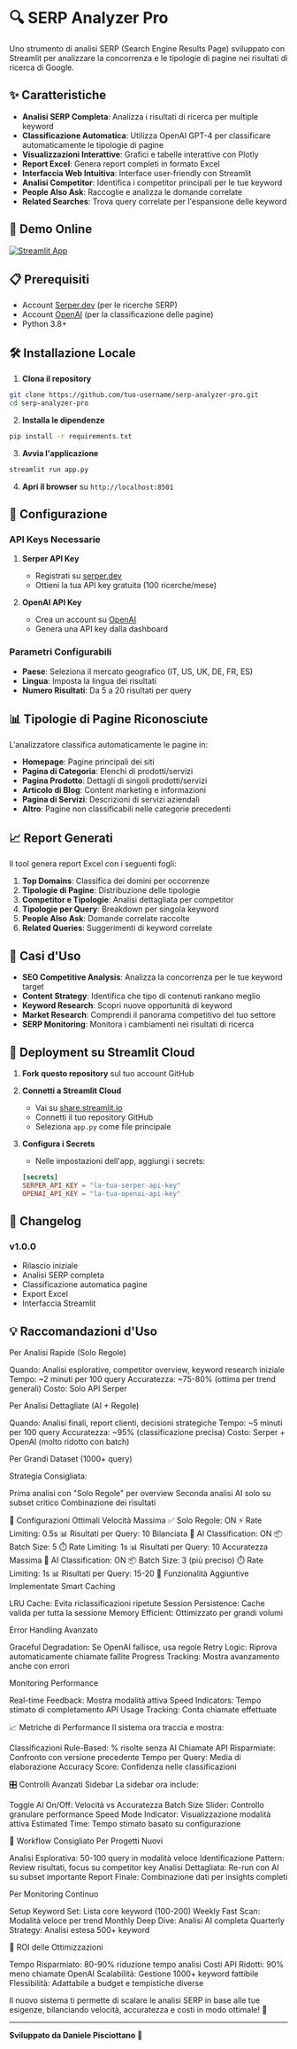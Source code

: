 # 🔍 SERP Analyzer Pro

Uno strumento di analisi SERP (Search Engine Results Page) sviluppato con Streamlit per analizzare la concorrenza e le tipologie di pagine nei risultati di ricerca di Google.

## ✨ Caratteristiche

- **Analisi SERP Completa**: Analizza i risultati di ricerca per multiple keyword
- **Classificazione Automatica**: Utilizza OpenAI GPT-4 per classificare automaticamente le tipologie di pagine
- **Visualizzazioni Interattive**: Grafici e tabelle interattive con Plotly
- **Report Excel**: Genera report completi in formato Excel
- **Interfaccia Web Intuitiva**: Interface user-friendly con Streamlit
- **Analisi Competitor**: Identifica i competitor principali per le tue keyword
- **People Also Ask**: Raccoglie e analizza le domande correlate
- **Related Searches**: Trova query correlate per l'espansione delle keyword

## 🚀 Demo Online

[![Streamlit App](https://static.streamlit.io/badges/streamlit_badge_black_white.svg)](https://your-app-url.streamlit.app/)

## 📋 Prerequisiti

- Account [Serper.dev](https://serper.dev) (per le ricerche SERP)
- Account [OpenAI](https://openai.com) (per la classificazione delle pagine)
- Python 3.8+

## 🛠️ Installazione Locale

1. **Clona il repository**
```bash
git clone https://github.com/tuo-username/serp-analyzer-pro.git
cd serp-analyzer-pro
```

2. **Installa le dipendenze**
```bash
pip install -r requirements.txt
```

3. **Avvia l'applicazione**
```bash
streamlit run app.py
```

4. **Apri il browser** su `http://localhost:8501`

## 🔧 Configurazione

### API Keys Necessarie

1. **Serper API Key**
   - Registrati su [serper.dev](https://serper.dev)
   - Ottieni la tua API key gratuita (100 ricerche/mese)

2. **OpenAI API Key**
   - Crea un account su [OpenAI](https://platform.openai.com)
   - Genera una API key dalla dashboard

### Parametri Configurabili

- **Paese**: Seleziona il mercato geografico (IT, US, UK, DE, FR, ES)
- **Lingua**: Imposta la lingua dei risultati
- **Numero Risultati**: Da 5 a 20 risultati per query

## 📊 Tipologie di Pagine Riconosciute

L'analizzatore classifica automaticamente le pagine in:

- **Homepage**: Pagine principali dei siti
- **Pagina di Categoria**: Elenchi di prodotti/servizi
- **Pagina Prodotto**: Dettagli di singoli prodotti/servizi
- **Articolo di Blog**: Content marketing e informazioni
- **Pagina di Servizi**: Descrizioni di servizi aziendali
- **Altro**: Pagine non classificabili nelle categorie precedenti

## 📈 Report Generati

Il tool genera report Excel con i seguenti fogli:

1. **Top Domains**: Classifica dei domini per occorrenze
2. **Tipologie di Pagine**: Distribuzione delle tipologie
3. **Competitor e Tipologie**: Analisi dettagliata per competitor
4. **Tipologie per Query**: Breakdown per singola keyword
5. **People Also Ask**: Domande correlate raccolte
6. **Related Queries**: Suggerimenti di keyword correlate

## 🎯 Casi d'Uso

- **SEO Competitive Analysis**: Analizza la concorrenza per le tue keyword target
- **Content Strategy**: Identifica che tipo di contenuti rankano meglio
- **Keyword Research**: Scopri nuove opportunità di keyword
- **Market Research**: Comprendi il panorama competitivo del tuo settore
- **SERP Monitoring**: Monitora i cambiamenti nei risultati di ricerca

## 📱 Deployment su Streamlit Cloud

1. **Fork questo repository** sul tuo account GitHub

2. **Connetti a Streamlit Cloud**
   - Vai su [share.streamlit.io](https://share.streamlit.io)
   - Connetti il tuo repository GitHub
   - Seleziona `app.py` come file principale

3. **Configura i Secrets**
   - Nelle impostazioni dell'app, aggiungi i secrets:
   ```toml
   [secrets]
   SERPER_API_KEY = "la-tua-serper-api-key"
   OPENAI_API_KEY = "la-tua-openai-api-key"
   ```

## 📝 Changelog

### v1.0.0
- Rilascio iniziale
- Analisi SERP completa
- Classificazione automatica pagine
- Export Excel
- Interfaccia Streamlit

## 💡 Raccomandazioni d'Uso
Per Analisi Rapide (Solo Regole)

Quando: Analisi esplorative, competitor overview, keyword research iniziale
Tempo: ~2 minuti per 100 query
Accuratezza: ~75-80% (ottima per trend generali)
Costo: Solo API Serper

Per Analisi Dettagliate (AI + Regole)

Quando: Analisi finali, report clienti, decisioni strategiche
Tempo: ~5 minuti per 100 query
Accuratezza: ~95% (classificazione precisa)
Costo: Serper + OpenAI (molto ridotto con batch)

Per Grandi Dataset (1000+ query)

Strategia Consigliata:

Prima analisi con "Solo Regole" per overview
Seconda analisi AI solo su subset critico
Combinazione dei risultati



🔧 Configurazioni Ottimali
Velocità Massima
✅ Solo Regole: ON
⚡ Rate Limiting: 0.5s
📊 Risultati per Query: 10
Bilanciata
🤖 AI Classification: ON
📦 Batch Size: 5
⏱️ Rate Limiting: 1s
📊 Risultati per Query: 10
Accuratezza Massima
🤖 AI Classification: ON
📦 Batch Size: 3 (più preciso)
⏱️ Rate Limiting: 1s
📊 Risultati per Query: 15-20
🚀 Funzionalità Aggiuntive Implementate
Smart Caching

LRU Cache: Evita riclassificazioni ripetute
Session Persistence: Cache valida per tutta la sessione
Memory Efficient: Ottimizzato per grandi volumi

Error Handling Avanzato

Graceful Degradation: Se OpenAI fallisce, usa regole
Retry Logic: Riprova automaticamente chiamate fallite
Progress Tracking: Mostra avanzamento anche con errori

Monitoring Performance

Real-time Feedback: Mostra modalità attiva
Speed Indicators: Tempo stimato di completamento
API Usage Tracking: Conta chiamate effettuate

📈 Metriche di Performance
Il sistema ora traccia e mostra:

Classificazioni Rule-Based: % risolte senza AI
Chiamate API Risparmiate: Confronto con versione precedente
Tempo per Query: Media di elaborazione
Accuracy Score: Confidenza nelle classificazioni

🎛️ Controlli Avanzati Sidebar
La sidebar ora include:

Toggle AI On/Off: Velocità vs Accuratezza
Batch Size Slider: Controllo granulare performance
Speed Mode Indicator: Visualizzazione modalità attiva
Estimated Time: Tempo stimato basato su configurazione

🔄 Workflow Consigliato
Per Progetti Nuovi

Analisi Esplorativa: 50-100 query in modalità veloce
Identificazione Pattern: Review risultati, focus su competitor key
Analisi Dettagliata: Re-run con AI su subset importante
Report Finale: Combinazione dati per insights completi

Per Monitoring Continuo

Setup Keyword Set: Lista core keyword (100-200)
Weekly Fast Scan: Modalità veloce per trend
Monthly Deep Dive: Analisi AI completa
Quarterly Strategy: Analisi estesa 500+ keyword

🎯 ROI delle Ottimizzazioni

Tempo Risparmiato: 80-90% riduzione tempo analisi
Costi API Ridotti: 90% meno chiamate OpenAI
Scalabilità: Gestione 1000+ keyword fattibile
Flessibilità: Adattabile a budget e tempistiche diverse

Il nuovo sistema ti permette di scalare le analisi SERP in base alle tue esigenze, bilanciando velocità, accuratezza e costi in modo ottimale! 🎉


---

**Sviluppato da Daniele Pisciottano 🦕**
